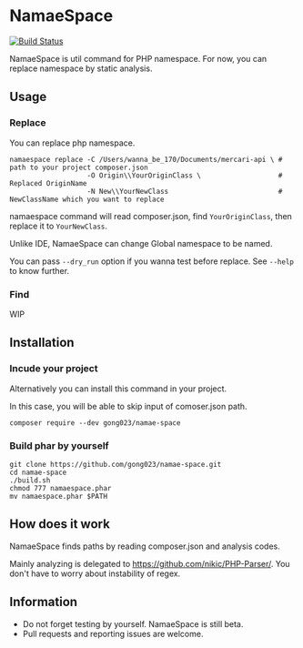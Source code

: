 NamaeSpace
==========

[![Build Status](https://travis-ci.org/gong023/namae-space.svg?branch=master)](https://travis-ci.org/gong023/namae-space)

NamaeSpace is util command for PHP namespace. For now, you can replace namespace by static analysis.

## Usage

### Replace

You can replace php namespace.

```
namaespace replace -C /Users/wanna_be_170/Documents/mercari-api \ # path to your project composer.json
                   -O Origin\\YourOriginClass \                   # Replaced OriginName
                   -N New\\YourNewClass                           # NewClassName which you want to replace
```

namaespace command will read composer.json, find `YourOriginClass`, then replace it to `YourNewClass`.

Unlike IDE, NamaeSpace can change Global namespace to be named.

You can pass `--dry_run` option if you wanna test before replace. See `--help` to know further.

### Find

WIP

## Installation

### Incude your project

Alternatively you can install this command in your project.

In this case, you will be able to skip input of comoser.json path.

```
composer require --dev gong023/namae-space
```

### Build phar by yourself

```
git clone https://github.com/gong023/namae-space.git
cd namae-space
./build.sh
chmod 777 namaespace.phar
mv namaespace.phar $PATH
```

## How does it work

NamaeSpace finds paths by reading composer.json and analysis codes. 

Mainly analyzing is delegated to https://github.com/nikic/PHP-Parser/. You don't have to worry about instability of regex.

## Information

- Do not forget testing by yourself. NamaeSpace is still beta.
- Pull requests and reporting issues are welcome.
